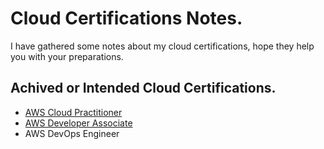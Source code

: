 # Cloud Certifications Notes.

I have gathered some notes about my cloud certifications, hope they help you with your preparations.

## Achived or Intended Cloud Certifications.

- <a href="https://ihebabbassi.github.io/CloudNotes/CCP.html">AWS Cloud Practitioner</a>
- [AWS Developer Associate](https://github.com/ihebabbassi/CloudNotes/blob/main/CDA.md)
- AWS DevOps Engineer




